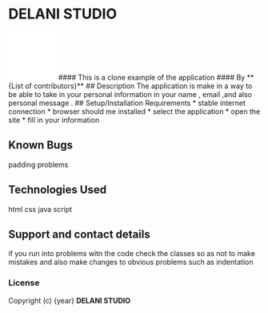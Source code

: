 # DELANI STUDIO
<img src="assets/logo/logo.png" alt="logo">
#### This is a clone example of the  application
#### By **{List of contributors}**
## Description
The application is make in a way to be able to take in your personal information in your name , email ,and also personal message .
## Setup/Installation Requirements
* stable internet connection  
* browser should me installed
* select the application
* open the site
* fill in your information

## Known Bugs
padding problems
## Technologies Used
html
css
java script
## Support and contact details
if you run into problems witn the code check the classes so as not to make mistakes and also make changes to obvious problems such as indentation
### License

Copyright (c) {year} **DELANI STUDIO**
